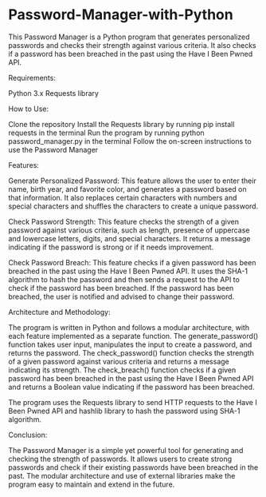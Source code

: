 # Password-Manager-with-Python
This Password Manager is a Python program that generates personalized passwords and checks their strength against various criteria. It also checks if a password has been breached in the past using the Have I Been Pwned API.

Requirements:

Python 3.x
Requests 
library

How to Use:

Clone the repository
Install the Requests library by running pip install requests in the terminal
Run the program by running python password_manager.py in the terminal
Follow the on-screen instructions to use the Password Manager

Features:

Generate Personalized Password: This feature allows the user to enter their name, birth year, and favorite color, and generates a password based on that information. It also replaces certain characters with numbers and special characters and shuffles the characters to create a unique password.

Check Password Strength: This feature checks the strength of a given password against various criteria, such as length, presence of uppercase and lowercase letters, digits, and special characters. It returns a message indicating if the password is strong or if it needs improvement.

Check Password Breach: This feature checks if a given password has been breached in the past using the Have I Been Pwned API. It uses the SHA-1 algorithm to hash the password and then sends a request to the API to check if the password has been breached. If the password has been breached, the user is notified and advised to change their password.

Architecture and Methodology:

The program is written in Python and follows a modular architecture, with each feature implemented as a separate function. The generate_password() function takes user input, manipulates the input to create a password, and returns the password. The check_password() function checks the strength of a given password against various criteria and returns a message indicating its strength. The check_breach() function checks if a given password has been breached in the past using the Have I Been Pwned API and returns a Boolean value indicating if the password has been breached.

The program uses the Requests library to send HTTP requests to the Have I Been Pwned API and hashlib library to hash the password using SHA-1 algorithm.

Conclusion:

The Password Manager is a simple yet powerful tool for generating and checking the strength of passwords. It allows users to create strong passwords and check if their existing passwords have been breached in the past. The modular architecture and use of external libraries make the program easy to maintain and extend in the future.
